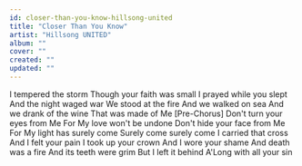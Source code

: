 ```yaml
---
id: closer-than-you-know-hillsong-united
title: "Closer Than You Know"
artist: "Hillsong UNITED"
album: ""
cover: ""
created: ""
updated: ""
---
```


I tempered the storm
Though your faith was small
I prayed while you slept
And the night waged war
We stood at the fire
And we walked on sea
And we drank of the wine
That was made of Me
[Pre-Chorus]
Don't turn your eyes from Me
For My love won't be undone
Don't hide your face from Me
For My light has surely come
Surely come surely come
I carried that cross
And I felt your pain
I took up your crown
And I wore your shame
And death was a fire
And its teeth were grim
But I left it behind
A'Long with all your sin